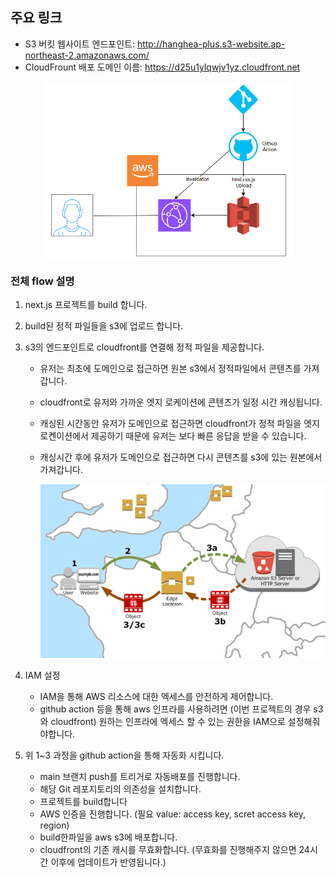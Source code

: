 ## 주요 링크

- S3 버킷 웹사이트 엔드포인트: http://hanghea-plus.s3-website.ap-northeast-2.amazonaws.com/
- CloudFrount 배포 도메인 이름: https://d25u1ylqwjv1yz.cloudfront.net

<div style="display: flex; justify-content: center;">
    <img src="./public/architecture.png" width="400"/>
</div>

### 전체 flow 설명
1. next.js 프로젝트를 build 합니다.
2. build된 정적 파일들을 s3에 업로드 합니다.
3. s3의 엔드포인트로 cloudfront를 연결해 정적 파일을 제공합니다.
    - 유저는 최초에 도메인으로 접근하면 원본 s3에서 정적파일에서 콘텐츠를 가져갑니다.
    - cloudfront로 유저와 가까운 엣지 로케이션에 콘텐츠가 일정 시간 캐싱됩니다.
    - 캐싱된 시간동안 유저가 도메인으로 접근하면 cloudfront가 정적 파일을 엣지 로켄이션에서 제공하기 때문에 유저는 보다 빠른 응답을 받을 수 있습니다.
    - 캐싱시간 후에 유저가 도메인으로 접근하면 다시 콘텐츠를 s3에 있는 원본에서 가져갑니다.

        <img src="./public/cloudfront.png" width="500">

4. IAM 설정
    - IAM을 통해 AWS 리소스에 대한 엑세스를 안전하게 제어합니다.
    - github action 등을 통해 aws 인프라를 사용하려면 (이번 프로젝트의 경우 s3와 cloudfront) 원하는 인프라에 엑세스 할 수 있는 권한을 IAM으로 설정해줘야합니다.

5. 위 1~3 과정을 github action을 통해 자동화 시킵니다.
    - main 브랜치 push를 트리거로 자동배포를 진행합니다.
    - 해당 Git 레포지토리의 의존성을 설치합니다.
    - 프로젝트를 build합니다
    - AWS 인증을 진행합니다. (필요 value: access key, scret access key, region)
    - build한파일을 aws s3에 배포합니다.
    - cloudfront의 기존 캐시를 무효화합니다. (무효화를 진행해주지 않으면 24시간 이후에 업데이트가 반영됩니다.)

